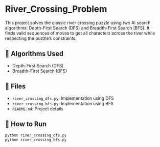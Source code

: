 # River_Crossing_Problem
 This project solves the classic river crossing puzzle using two AI search algorithms: Depth-First Search (DFS) and Breadth-First Search (BFS). It finds valid sequences of moves to get all characters across the river while respecting the puzzle’s constraints.

## 🧠 Algorithms Used
- Depth-First Search (DFS)
- Breadth-First Search (BFS)

## 📁 Files
- `river_crossing_dfs.py`: Implementation using DFS
- `river_crossing_bfs.py`: Implementation using BFS
- `README.md`: Project details

## 🚀 How to Run
```bash
python river_crossing_dfs.py
python river_crossing_bfs.py
